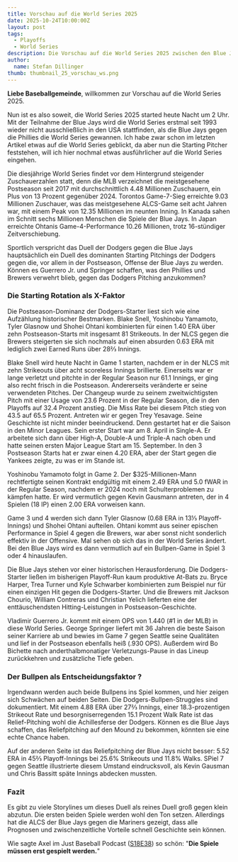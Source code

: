 ```yaml
---
title: Vorschau auf die World Series 2025
date: 2025-10-24T10:00:00Z
layout: post
tags:
  - Playoffs
  - World Series
description: Die Vorschau auf die World Series 2025 zwischen den Blue Jays und den Dodgers.
author:
  name: Stefan Dillinger
thumb: thumbnail_25_vorschau_ws.png
---
```


<img src='../../img/thumbnail_25_vorschau_ws.png' style='display:none'>

**Liebe Baseballgemeinde**, willkommen zur Vorschau auf die World Series 2025.

Nun ist es also soweit, die World Series 2025 started heute Nacht um 2 Uhr. Mit der Teilnahme der Blue Jays wird die World Series erstmal seit 1993 wieder nicht ausschließlich in den USA stattfinden, als die Blue Jays gegen die Phillies die World Series gewannen. Ich habe zwar schon im letzten Artikel etwas auf die World Series geblickt, da aber nun die Starting Pitcher feststehen, will ich hier nochmal etwas ausführlicher auf die World Series eingehen.

Die diesjährige World Series findet vor dem Hintergrund steigender Zuschauerzahlen statt, denn die MLB verzeichnet die meistgesehene Postseason seit 2017 mit durchschnittlich 4.48 Millionen Zuschauern, ein Plus von 13 Prozent gegenüber 2024. Torontos Game-7-Sieg erreichte 9.03 Millionen Zuschauer, was das meistgesehene ALCS-Game seit acht Jahren war, mit einem Peak von 12.35 Millionen im neunten Inning. In Kanada sahen im Schnitt sechs Millionen Menschen die Spiele der Blue Jays. In Japan erreichte Ohtanis Game-4-Performance 10.26 Millionen, trotz 16-stündiger Zeitverschiebung.

Sportlich verspricht das Duell der Dodgers gegen die Blue Jays hauptsächlich ein Duell des dominanten Starting Pitchings der Dodgers gegen die, vor allem in der Postseason, Offense der Blue Jays zu werden. Können es Guerrero Jr. und Springer schaffen, was den Phillies und Brewers verwehrt blieb, gegen das Dodgers Pitching anzukommen?

### Die Starting Rotation als X-Faktor

Die Postseason-Dominanz der Dodgers-Starter liest sich wie eine Aufzählung historischer Bestmarken. Blake Snell, Yoshinobu Yamamoto, Tyler Glasnow und Shohei Ohtani kombinierten für einen 1.40 ERA über zehn Postseason-Starts mit insgesamt 81 Strikeouts. In der NLCS gegen die Brewers steigerten sie sich nochmals auf einen absurden 0.63 ERA mit lediglich zwei Earned Runs über 28⅔ Innings.

Blake Snell wird heute Nacht in Game 1 starten, nachdem er in der NLCS mit zehn Strikeouts über acht scoreless Innings brillierte. Einerseits war er lange verletzt und pitchte in der Regular Season nur 61.1 Innings, er ging also recht frisch in die Postseason. Andererseits veränderte er seine verwendeten Pitches. Der Changeup wurde zu seinem zweitwichtigsten Pitch mit einer Usage von 23.6 Prozent in der Regular Season, die in den Playoffs auf 32.4 Prozent anstieg. Die Miss Rate bei diesem Pitch stieg von 43.5 auf 65.5 Prozent. Antreten wir er gegen Trey Yesavage. Seine Geschichte ist nicht minder beeindruckend. Denn gestartet hat er die Saison in den Minor Leagues. Sein erster Start war am 8. April in Single-A. Er arbeitete sich dann über High-A, Double-A und Triple-A nach oben und hatte seinen ersten Major League Start am 15. September. In den 3 Postseason Starts hat er zwar einen 4.20 ERA, aber der Start gegen die Yankees zeigte, zu was er im Stande ist.

Yoshinobu Yamamoto folgt in Game 2. Der $325-Millionen-Mann rechtfertigte seinen Kontrakt endgültig mit einem 2.49 ERA und 5.0 fWAR in der Regular Season, nachdem er 2024 noch mit Schulterproblemen zu kämpfen hatte. Er wird vermutlich gegen Kevin Gausmann antreten, der in 4 Spielen (18 IP) einen 2.00 ERA vorweisen kann.

Game 3 und 4 werden sich dann Tyler Glasnow (0.68 ERA in 13⅓ Playoff-Innings) und Shohei Ohtani aufteilen. Ohtani kommt aus seiner epischen Performance in Spiel 4 gegen die Brewers, war aber sonst nicht sonderlich effektiv in der Offensive. Mal sehen ob sich das in der World Series ändert. Bei den Blue Jays wird es dann vermutlich auf ein Bullpen-Game in Spiel 3 oder 4 hinauslaufen.

Die Blue Jays stehen vor einer historischen Herausforderung. Die Dodgers-Starter ließen im bisherigen Playoff-Run kaum produktive At-Bats zu. Bryce Harper, Trea Turner und Kyle Schwarber kombinierten zum Beispiel nur für einen einzigen Hit gegen die Dodgers-Starter. Und die Brewers mit Jackson Chourio, William Contreras und Christian Yelich lieferten eine der enttäuschendsten Hitting-Leistungen in Postseason-Geschichte.

Vladimir Guerrero Jr. kommt mit einem OPS von 1.440 (#1 in der MLB) in diese World Series. George Springer liefert mit 36 Jahren die beste Saison seiner Karriere ab und bewies im Game 7 gegen Seattle seine Qualitäten und lief in der Postseason ebenfalls heiß (.930 OPS). Außerdem wird Bo Bichette nach anderthalbmonatiger Verletzungs-Pause in das Lineup zurückkehren und zusätzliche Tiefe geben.

### Der Bullpen als Entscheidungsfaktor ?

Irgendwann werden auch beide Bullpens ins Spiel kommen, und hier zeigen sich Schwächen auf beiden Seiten. Die Dodgers-Bullpen-Struggles sind dokumentiert. Mit einem 4.88 ERA über 27⅔ Innings, einer 18.3-prozentigen Strikeout Rate und besorgniserregenden 15.1 Prozent Walk Rate ist das Relief-Pitching wohl die Achillesferse der Dodgers. Können es die Blue Jays schaffen, das Reliefpitching auf den Mound zu bekommen, könnten sie eine echte Chance haben.

Auf der anderen Seite ist das Reliefpitching der Blue Jays nicht besser: 5.52 ERA in 45⅔ Playoff-Innings bei 25.6% Strikeouts und 11.8% Walks. SPiel 7 gegen Seattle illustrierte diesem Umstand eindrucksvoll, als Kevin Gausman und Chris Bassitt späte Innings abdecken mussten.

### Fazit

Es gibt zu viele Storylines um dieses Duell als reines Duell groß gegen klein abzutun. Die ersten beiden Spiele werden wohl den Ton setzen. Allerdings hat die ALCS der Blue Jays gegen die Mariners gezeigt, dass alle Prognosen und zwischenzeitliche Vorteile schnell Geschichte sein können.

Wie sagte Axel im Just Baseball Podcast ([S18E38](https://www.justbaseball.de/?podcast=just-baseball-s13e38)) so schön: "**Die Spiele müssen erst gespielt werden.**"
